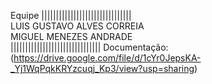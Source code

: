 Equipe
|||||||||||||||||||||||||||||||</br>
LUIS GUSTAVO ALVES CORREIA</br>
MIGUEL MENEZES ANDRADE</br>
|||||||||||||||||||||||||||||||
Documentação: (https://drive.google.com/file/d/1cYr0JepsKA-_Yj1WqPqkKRYzcuqj_Kp3/view?usp=sharing)
